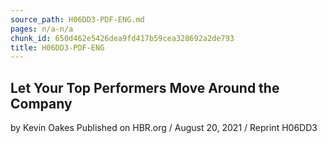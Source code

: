 ```yaml
---
source_path: H06DD3-PDF-ENG.md
pages: n/a-n/a
chunk_id: 650d462e5426dea9fd417b59cea328692a2de793
title: H06DD3-PDF-ENG
---
```

## Let Your Top Performers Move Around the Company

by Kevin Oakes Published on HBR.org / August 20, 2021 / Reprint H06DD3
